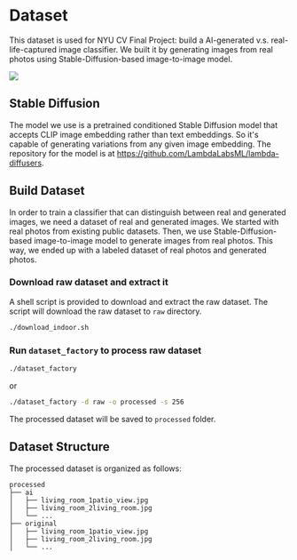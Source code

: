 # Dataset

This dataset is used for NYU CV Final Project: build a AI-generated v.s. real-life-captured image classifier. We built it by generating images from real photos using Stable-Diffusion-based image-to-image model.

![](https://user-images.githubusercontent.com/23469706/200314769-ddd1690f-a261-4110-9a99-08fd908517c0.png)

## Stable Diffusion

The model we use is a pretrained conditioned Stable Diffusion model that accepts CLIP image embedding rather than text embeddings. So it's capable of generating variations from any given image embedding. The repository for the model is at https://github.com/LambdaLabsML/lambda-diffusers.

## Build Dataset

In order to train a classifier that can distinguish between real and generated images, we need a dataset of real and generated images. We started with real photos from existing public datasets. Then, we use Stable-Diffusion-based image-to-image model to generate images from real photos. This way, we ended up with a labeled dataset of real photos and generated photos.

### Download raw dataset and extract it

A shell script is provided to download and extract the raw dataset. The script will download the raw dataset to `raw` directory.

```bash
./download_indoor.sh
```

### Run `dataset_factory` to process raw dataset

```bash
./dataset_factory
```

or

```bash
./dataset_factory -d raw -o processed -s 256
```

The processed dataset will be saved to `processed` folder.

## Dataset Structure

The processed dataset is organized as follows:

```
processed
├── ai
│   ├── living_room_1patio_view.jpg
│   ├── living_room_2living_room.jpg
│   └── ...
├── original
│   ├── living_room_1patio_view.jpg
│   ├── living_room_2living_room.jpg
│   └── ...
```
